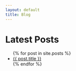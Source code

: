```yaml
---
layout: default
title: Blog
---
```

<h1>Latest Posts</h1>

<ul>
  {% for post in site.posts %}
    <li>
      <a href="{{ "" | append: post.url }}">{{ post.title }}</a>
    </li>
  {% endfor %}
</ul>
